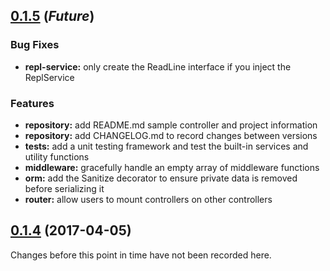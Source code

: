 
<a name="0.1.5"></a>
## [0.1.5](https://github.com/miter-framework/miter/compare/0.1.4...HEAD) (_Future_)

### Bug Fixes

* **repl-service:** only create the ReadLine interface if you inject the ReplService

### Features

* **repository:** add README.md sample controller and project information
* **repository:** add CHANGELOG.md to record changes between versions
* **tests:** add a unit testing framework and test the built-in services and utility functions
* **middleware:** gracefully handle an empty array of middleware functions
* **orm:** add the Sanitize decorator to ensure private data is removed before serializing it
* **router:** allow users to mount controllers on other controllers



<a name="0.1.4"></a>
## [0.1.4](https://github.com/miter-framework/miter/tree/0.1.4) (2017-04-05)

Changes before this point in time have not been recorded here.

